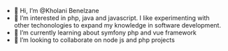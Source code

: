 - 👋 Hi, I’m @Kholani Benelzane
- 👀 I’m interested in php, java and javascript. I like experimenting with other techonologies to expand my knowledge in software development.
- 🌱 I’m currently learning about symfony php and vue framework
- 💞️ I’m looking to collaborate on node js and php projects

